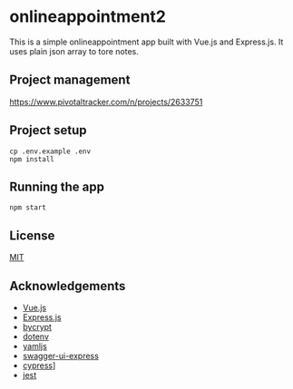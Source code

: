 # onlineappointment2

This is a simple onlineappointment app built with Vue.js and Express.js. It uses plain json array to tore notes.

## Project management

https://www.pivotaltracker.com/n/projects/2633751

## Project setup

```
cp .env.example .env
npm install
```

## Running the app

```
npm start
```
## License
[MIT](https://choosealicense.com/licenses/mit/)

## Acknowledgements
- [Vue.js](https://vuejs.org/)
- [Express.js](https://expressjs.com/)
- [bycrypt](https://www.npmjs.com/package/bcrypt)
- [dotenv](https://www.npmjs.com/package/dotenv)
- [yamljs](https://www.npmjs.com/package/yamljs)
- [swagger-ui-express](https://www.npmjs.com/package/swagger-ui-express)
- [cypress](https://www.npmjs.com/package/cypress)]
- [jest](https://www.npmjs.com/package/jest)

